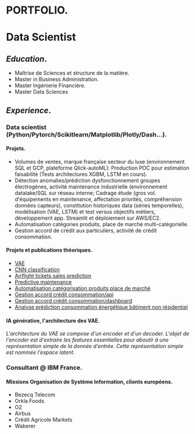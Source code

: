 # PORTFOLIO.
# Data Scientist

## **_Education_**.
- Maîtrise de Sciences et structure de la matière.
- Master in Business Administration.
- Master Ingénierie Financière.
- Master Data Sciences

## **_Experience_**.
### Data scientist (Python/Pytorch/Scikitlearn/Matplotlib/Plotly/Dash...).
#### Projets.
- Volumes de ventes, marque française secteur du luxe (environnement SQL et GCP, plateforme Qlick-autoML): Production POC pour estimation faisabilité (Tests architectures XGBM, LSTM en cours).
- Détection anomalies/prédiction dysfonctionnement groupes électrogènes, activité maintenance industrielle (environnement datalake/SQL sur réseau interne; Cadrage étude (gros vol. d'équipements en maintenance, affectation priorités, compréhension données capteurs), constitution historiques data (séries temporelles), modélisation (VAE, LSTM) et test versus objectifs métiers, développement app. Streamlit et déploiement sur AWS/EC2.
- Automatisation catégories produits, place de marché multi-catégorielle.
- Gestion accord de crédit aux particuliers, activité de crédit consommation.

#### Projets et publications théoriques.
- [VAE](https://github.com/DSAGRO3F/VAE_MNIST)
- [CNN classification](https://github.com/DSAGRO3F/CNN_image_classification)
- [Airflight tickets sales prediction](https://github.com/DSAGRO3F/airflight_pytorch)
- [Predictive maintenance](https://github.com/DSAGRO3F/pm_git_api_V3)
- [Automatisation catégorisation produits place de marché](https://github.com/DSAGRO3F/product_classification_automation)
- [Gestion accord crédit consommation/api](https://github.com/DSAGRO3F/risk_rating_api)
- [Gestion accord crédit consommation/dashboard](https://github.com/DSAGRO3F/risk_rating_dashboard)
- [Analyse prédiction consommation énergétique bâtiment non résidentiel](https://github.com/DSAGRO3F/Analyse_predictive_batiment_energetique_CO2)

#### IA générative, l'architecture des VAE.
_L'architecture du VAE se compose d'un encoder et d'un decoder. L'objet de l'encoder est d'extraire les features essentielles pour aboutir à une représentation simple de la donnée d'entrée. Cette représentation simple est nommée l'espace latent_.



### Consultant @ IBM France.
#### Missions Organisation de Système Information, clients européens.
- Bezecq Telecom
- Orkla Foods
- O2
- Airbus
- Crédit Agricole Markets
- Waberer

